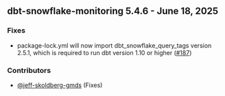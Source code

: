 ## dbt-snowflake-monitoring 5.4.6 - June 18, 2025

### Fixes

- package-lock.yml will now import dbt_snowflake_query_tags version 2.5.1, which is required to run dbt version 1.10 or higher ([#187](https://github.com/get-select/dbt-snowflake-monitoring/pull/187))

### Contributors
- [@jeff-skoldberg-gmds](https://github.com/jeff-skoldberg-gmds) (Fixes)

